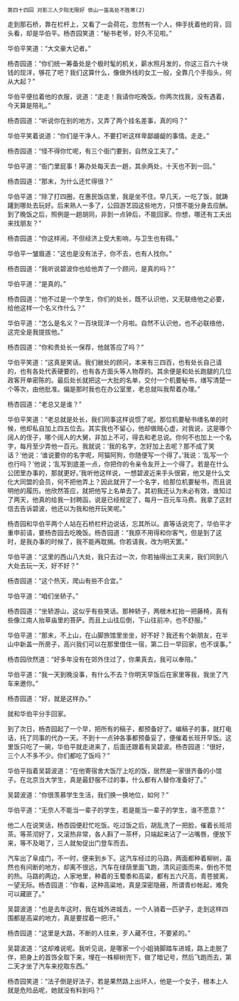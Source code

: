     第四十四回 对影三人夕阳无限好 依山一笛高处不胜寒(2) 

   走到那石桥，靠在栏杆上，又看了一会荷花，忽然有一个人，伸手抚着他的背，回头看，却是华伯平。杨杏园笑道：“秘书老爷，好久不见啦。”

   华伯平笑道：“大文豪大记者。”

   杨杏园道：“你们统一筹备处是个极时髦的机关，薪水照月发的，你这三百六十块钱的现洋，够花了吧？我们这算什么，像做外线的女工一般，全靠几个手指头，何从大起？”

   华伯平便拉着他的衣服，说道：“走走！我请你吃晚饭。你两次找我，没有遇着，今天算是陪礼。”

   杨杏园道：“听说你在别的地方，又弄了两个挂名差事，真的吗？”

   华伯平笑着说道：“你们是干净人，不要打听这样卑鄙龌龊的事情。走走。”

   杨杏园道：“怪不得你忙呢，有三个衙门要到，自然没工夫了。”

   华伯平道：“衙门里屁事！筹办处每天去一趟，其余两处，十天也不到一回。”

   杨杏园道：“那末，为什么还忙得很？”

   华伯平道：“除了打四圈，在惠民饭店里，我是坐不住。早几天，一吃了饭，就踌躇到哪处去玩好。后来熟人一多了，公园游艺园这些地方，只恨不能分身去应酬。到了晚饭之后，照例是一趟胡同，非到一点钟后，不能回家。你想，哪还有工夫出来找朋友？”

   杨杏园道：“你这样闹，不但经济上受大影响，与卫生也有碍。”

   华伯平一皱眉道：“这也是没有法子，你不去，也有人找你。”

   杨杏园道：“我听说碧波你也给他弄了一个顾问，是真的吗？”

   华伯平道：“是真的。”

   杨杏园道：“他不过是一个学生，你们的处长，既不认识他，又无联络他之必要，给他这样一个名义作什么？”

   华伯平道：“怎么是名义？一百块现洋一个月啦。自然不认识他，也不必联络他，这完全是我提拔他。”

   杨杏园道：“你和贵处长一保荐，他就答应了吗？”

   华伯平笑道：“这真是笑话。我们敝处的顾问，本来有三四百，也有处长自己请的，也有各处代表硬要的，也有各方面头等人物荐的。其余便是和处长跑腿的几位政客开单密陈的。最后处长就把这一大批的名单，交付一个机要秘书，缮写清楚一个等次，由他批准。偏是那时我也在办公室里，老总就叫我帮着办理。”

   杨杏园道：“老总又是谁？”

   华伯平笑道：“老总就是处长，我们同事这样说惯了呢。那位机要秘书缮名单的时候，他却私自加上四五位去。其实我也不留心，他却做贼心虚，对我说，这是哪个阔人的侄子，哪个阔人的大舅，非加上不可，得去和老总说。你何不也加上一个名字，每月至少弄他一百元。我就说：‘我的名字，怎好加上去呢？那不成了笑话？’他说：‘谁说要你的名字呢，阿猫阿狗，你随便写一个得了。’我说：‘乱写一个也行吗？’他说；‘乱写到底差一点，你把你的令亲令友开上一个得了。若是在什么公团里办事的，那就更好。’我听他这样说，一想碧波近来手头很窘，他又是什么文化大同盟的会员，何不把他弄上？因此就开了一个名字，给那位机要秘书，而且说明他的履历。他欣然答应，就把他写上名单去了。其初我还认为未必有效，谁知过了两天，他真的给我一封聘函，说是已经规定了，每月一百元车马费。我拿了这封信去告诉碧波，他还以为我和他开玩笑呢。”

   杨杏园和华伯平两个人站在石桥栏杆边说话，忘其所以。直等话说完了，华伯平才重申前请，要杨杏园去吃晚饭。杨杏园道：“我原不用得和你客气，但是到了这时，是我办事的时候了，我不能再耽搁。你若请我，改为明天罢。”

   华伯平道：“这里的西山八大处，我只去过一次，你若抽得出工夫来，我们同到八大处去玩一天，好不好？”

   杨杏园道：“这个热天，爬山有些不合宜。”

   华伯平道：“咱们坐轿子。”

   杨杏园道：“坐轿游山，这似乎有些笑话。那种轿子，两根木杠抬一把藤椅，真有些像江南人抬草庙里的菩萨。而且上山往后倒，下山往前冲，也不舒服。”

   华伯平道：“那末，不上山，在山脚旅馆里坐坐，好不好？我还有个新朋友，在半山中新盖一所房子，高兴我们可以在那里借住一宿，第二日一早回家，也不误事。”

   杨杏园欣然道：“好多年没有在郊外住过了，你果真去，我可以奉陪。”

   华伯平道：“我一天到晚没事，有什么不去？你明天早饭后在家里等我，我坐了汽车来邀你。”

   杨杏园道：“好，就是这样办。”

   就和华伯平分手回家。

   到了次日，杨杏园起了一个早，把所有的稿子，都预备好了。编稿子的事，就打电话，托了同事的代办一天。不到十一点钟各事都预备妥了，便催着长班开早饭。这里饭只吃了一碗，华伯平就走进来了，后面还跟着有吴碧波。杨杏园道：“很好，三个人不多不少。你们都吃了饭吗？”

   华伯平指着吴碧波道：“在他寄宿舍大饭厅上吃的饭，居然是一家很齐备的小馆子。在北京当大学生，真是最舒服不过的事，什么都有人替你准备好了。”

   吴碧波道：“你很羡慕学生生活，我们换一换地位，如何？”

   华伯平道：“无奈人不能当一辈子的学生，若是能当一辈子的学生，谁不愿意？”

   他二人在说笑话，杨杏园便赶忙吃饭。吃过饭之后，胡乱洗了一把脸，催着长班沏茶。等茶沏好了，又滚热非常，各人斟了一茶杯，只端起来沾了一沾嘴唇，便放下来，等不及喝了，三人就匆促出门登车而去。

   汽车出了阜成门，不一时，便来到乡下。这汽车经过的马路，两面都种着柳树，虽然也有间断的地方，却离不很远，汽车在绿荫里面飞跑，清风迎面而来，倒也不觉的热。马路的两边，人家地里，种着的玉蜀黍和高粱，都有五六尺高，青苍披离，一望无际。杨杏园道：“你看，这种高粱地，真是深密隐蔽，所谓青纱帐起，难免可以藏匪了。”

   吴碧波道：“也是去年这时，我在城外进城去，一个人骑着一匹驴子，走到这样四围都是高粱的地方，真是要捏着一把汗。”

   杨杏园道：“这里是大路，不断的人往来，歹人藏不住，不要紧的。”

   吴碧波道：“这却难说呢。我听见说，是哪家一个小姐骑脚踏车进城，路上走脱了伴，把身上的首饰全取下来，埋在一株柳树兜下，做了暗记号，然后飞跑而去，第二天才坐了汽车来挖取东西。”

   杨杏园笑道：“法子倒是好法子，若是果然路上出坏人，他是一个女子，根本上人就是危险品呢，她就没有料到吗？”

